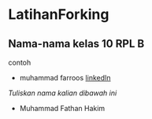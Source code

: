 # LatihanForking

**Nama-nama kelas 10 RPL B**
----------------------------
contoh 
* muhammad farroos [linkedIn](https://www.linkedin.com/in/muhammad-farroos/)    

*Tuliskan nama kalian dibawah ini*  






* Muhammad Fathan Hakim




